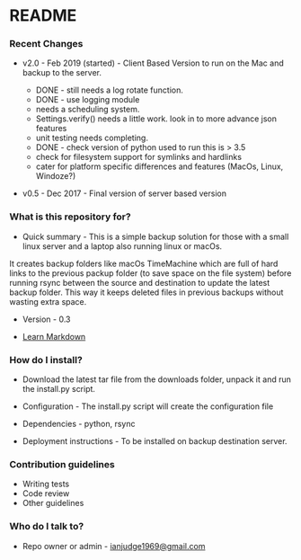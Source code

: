# README #

### Recent Changes ###

+ v2.0 - Feb 2019 (started) - Client Based Version to run on the Mac and backup to the server.
    * DONE - still needs a log rotate function.
    * DONE - use logging module
    * needs a scheduling system.
    * Settings.verify() needs a little work. look in to more advance json features
    * unit testing needs completing.
    * DONE - check version of python used to run this is > 3.5
    * check for filesystem support for symlinks and hardlinks
    * cater for platform specific differences and features (MacOs, Linux, Windoze?)
    
+ v0.5 - Dec 2017 - Final version of server based version
 
### What is this repository for? ###

* Quick summary - This is a simple backup solution for those with a small linux server and a laptop also running linux or macOs.

It creates backup folders like macOs TimeMachine which are full of hard links to the previous packup folder (to save space on 
the file system) before running rsync between the source and destination to update the latest backup folder.  This way it keeps
deleted files in previous backups without wasting extra space.

* Version - 0.3

* [Learn Markdown](https://bitbucket.org/tutorials/markdowndemo)

### How do I install? ###

* Download the latest tar file from the downloads folder, unpack it and run the install.py script.

* Configuration - The install.py script will create the configuration file

* Dependencies - python, rsync

* Deployment instructions - To be installed on backup destination server.

### Contribution guidelines ###

* Writing tests
* Code review
* Other guidelines

### Who do I talk to? ###

* Repo owner or admin - ianjudge1969@gmail.com

